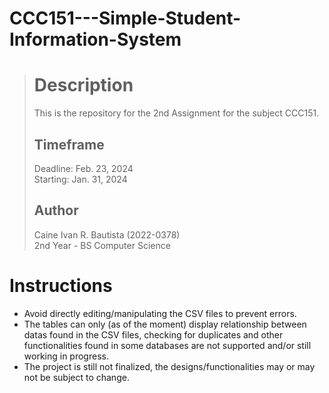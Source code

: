 # CCC151---Simple-Student-Information-System

> # Description
> This is the repository for the 2nd Assignment for the subject CCC151.
> 
> ## Timeframe
> Deadline: Feb. 23, 2024 <br>
> Starting: Jan. 31, 2024 
> 
> ## Author
> Caine Ivan R. Bautista (2022-0378) <br>
> 2nd Year - BS Computer Science 

# Instructions
- Avoid directly editing/manipulating the CSV files to prevent errors.
- The tables can only (as of the moment) display relationship between datas found in the CSV files, checking for duplicates and other functionalities found in some databases are not supported and/or still working in progress.
- The project is still not finalized, the designs/functionalities may or may not be subject to change.
